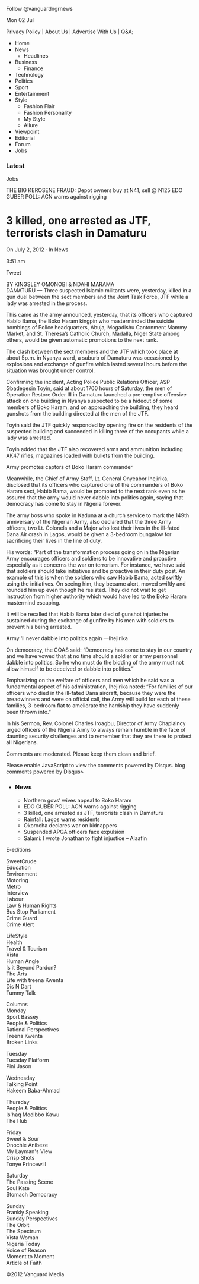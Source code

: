 Follow @vanguardngrnews

Mon 02 Jul 

Privacy Policy | About Us | Advertise With Us | Q&A;

  * Home
  * News
    * Headlines
  * Business
    * Finance
  * Technology
  * Politics
  * Sport
  * Entertainment
  * Style
    * Fashion Flair
    * Fashion Personality
    * My Style
    * Allure
  * Viewpoint
  * Editorial
  * Forum
  * Jobs



###  Latest   
Jobs

THE BIG KEROSENE FRAUD: Depot owners buy at N41, sell @ N125 EDO GUBER POLL: ACN warns against rigging

# 3 killed, one arrested as JTF, terrorists clash in Damaturu

On July 2, 2012 · In News

3:51 am

Tweet

BY KINGSLEY OMONOBI & NDAHI MARAMA  
DAMATURU — Three suspected Islamic militants were, yesterday, killed in a gun duel between the sect members and the Joint Task Force, JTF while a lady was arrested in the process.

This came as the army announced, yesterday, that its officers who captured Habib Bama, the Boko Haram kingpin who masterminded the suicide bombings of Police headquarters, Abuja, Mogadishu Cantonment Mammy Market, and St. Theresa’s Catholic Church, Madalla, Niger State among others, would be given automatic promotions to the next rank.

The clash between the sect members and the JTF which took place at about 5p.m. in Nyanya ward, a suburb of Damaturu was occasioned by explosions and exchange of gunfire which lasted several hours before the situation was brought under control.

Confirming the incident, Acting Police Public Relations Officer, ASP Gbadegesin Toyin, said at about 1700 hours of Saturday, the men of Operation Restore Order III in Damaturu launched a pre-emptive offensive attack on one building in Nyanya suspected to be a hideout of some members of Boko Haram, and on approaching the building, they heard gunshots from the building directed at the men of the JTF.

Toyin said the JTF quickly responded by opening fire on the residents of the suspected building and succeeded in killing three of the occupants while a lady was arrested.

Toyin added that the JTF also recovered arms and ammunition including AK47 rifles, magazines loaded with bullets from the building.

Army promotes captors of Boko Haram commander

Meanwhile, the Chief of Army Staff, Lt. General Onyeabor Ihejirika, disclosed that its officers who captured one of the commanders of Boko Haram sect, Habib Bama, would be promoted to the next rank even as he assured that the army would never dabble into politics again, saying that democracy has come to stay in Nigeria forever.

The army boss who spoke in Kaduna at a church service to mark the 149th anniversary of the Nigerian Army, also declared that the three Army officers, two Lt. Colonels and a Major who lost their lives in the ill-fated Dana Air crash in Lagos, would be given a 3-bedroom bungalow for sacrificing their lives in the line of duty.

His words: “Part of the transformation process going on in the Nigerian Army encourages officers and soldiers to be innovative and proactive especially as it concerns the war on terrorism. For instance, we have said that soldiers should take initiatives and be proactive in their duty post. An example of this is when the soldiers who saw Habib Bama, acted swiftly using the initiatives. On seeing him, they became alert, moved swiftly and rounded him up even though he resisted. They did not wait to get instruction from higher authority which would have led to the Boko Haram mastermind escaping.

It will be recalled that Habib Bama later died of gunshot injuries he sustained during the exchange of gunfire by his men with soldiers to prevent his being arrested.

Army ‘ll never dabble into politics again —Ihejirika

On democracy, the COAS said: “Democracy has come to stay in our country and we have vowed that at no time should a soldier or army personnel dabble into politics. So he who must do the bidding of the army must not allow himself to be deceived or dabble into politics.”

Emphasizing on the welfare of officers and men which he said was a fundamental aspect of his administration, Ihejirika noted: “For families of our officers who died in the ill-fated Dana aircraft, because they were the breadwinners and were on official call, the Army will build for each of these families, 3-bedroom flat to ameliorate the hardship they have suddenly been thrown into.”

In his Sermon, Rev. Colonel Charles Iroagbu, Director of Army Chaplaincy urged officers of the Nigeria Army to always remain humble in the face of daunting security challenges and to remember that they are there to protect all Nigerians.

Comments are moderated. Please keep them clean and brief.

Please enable JavaScript to view the comments powered by Disqus. blog comments powered by Disqus>

  * ### News

    * Northern govs’ wives appeal to Boko Haram
    * EDO GUBER POLL: ACN warns against rigging
    * 3 killed, one arrested as JTF, terrorists clash in Damaturu
    * Rainfall: Lagos warns residents
    * Okorocha declares war on kidnappers
    * Suspended APGA officers face expulsion
    * Salami: I wrote Jonathan to fight injustice – Alaafin




E-editions

SweetCrude  
Education  
Environment  
Motoring  
Metro  
Interview  
Labour  
Law & Human Rights  
Bus Stop Parliament  
Crime Guard  
Crime Alert

  
  


LifeStyle  
Health  
Travel & Tourism  
Vista  
Human Angle  
Is it Beyond Pardon?  
The Arts  
Life with treena Kwenta  
Dis N Dart  
Tummy Talk

Columns  
Monday  
Sport Bassey  
People & Politics  
Rational Perspectives   
Treena Kwenta  
Broken Links  
  
Tuesday  
Tuesday Platform   
Pini Jason   
  
Wednesday  
Talking Point  
Hakeem Baba-Ahmad  
  


  
Thursday  
People & Politics  
Is'haq Modibbo Kawu  
The Hub  
  
Friday  
Sweet & Sour  
Onochie Anibeze  
My Layman's View  
Crisp Shots  
Tonye Princewill  
  
Saturday  
The Passing Scene  
Soul Kate  
Stomach Democracy  
  


  
Sunday  
Frankly Speaking  
Sunday Perspectives   
The Orbit  
The Spectrum  
Vista Woman  
Nigeria Today  
Voice of Reason  
Moment to Moment  
Article of Faith  
  
  
©2012 Vanguard Media  

